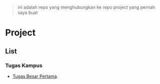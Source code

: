 > ini adalah repo yang menghubungkan ke repo project yang pernah saya buat

# Project


## List

### Tugas Kampus
- [Tugas Besar Pertama](https://github.com/dindatiwi/tubespertama).
